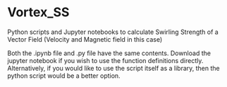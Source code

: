 # Vortex_SS
Python scripts and Jupyter notebooks to calculate Swirling Strength of a Vector Field (Velocity and Magnetic field in this case)

Both the .ipynb file and .py file have the same contents. Download the jupyter notebook if you wish to use the function definitions directly. Alternatively, if you would like to use the script itself as a library, 
then the python script would be a better option.
